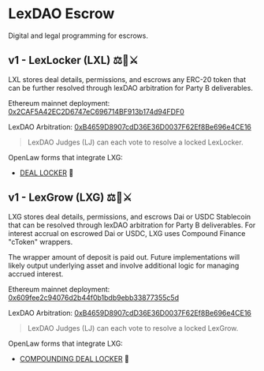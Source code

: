 # LexDAO Escrow
Digital and legal programming for escrows.

## v1 - LexLocker (LXL) ⚖️🔐⚔️ 

LXL stores deal details, permissions, and escrows any ERC-20 token that can be further resolved through lexDAO arbitration for Party B deliverables.

Ethereum mainnet deployment: [0x2CAF5A42EC2D6747eC696714BF913b174d94FDF0](https://etherscan.io/address/0x2CAF5A42EC2D6747eC696714BF913b174d94FDF0#code)

LexDAO Arbitration: [0xB4659D8907cdD36E36D0037F62Ef8Be696e4CE16](https://mainnet.aragon.org/#/lexdaojudge)
> LexDAO Judges (LJ) can each vote to resolve a locked LexLocker.

OpenLaw forms that integrate LXG: 

- [DEAL LOCKER](https://lib.openlaw.io/web/default/template/Deal%20Locker) 🔐

## v1 - LexGrow (LXG) ⚖️🌱⚔️ 

LXG stores deal details, permissions, and escrows Dai or USDC Stablecoin that can be resolved through lexDAO arbitration for Party B deliverables.  For interest accrual on escrowed Dai or USDC, LXG uses Compound Finance "cToken" wrappers.

The wrapper amount of deposit is paid out. Future implementations will likely output underlying asset and involve additional logic for managing accrued interest. 

Ethereum mainnet deployment: [0x609fee2c94076d2b44f0b1bdb9ebb33877355c5d](https://etherscan.io/address/0x609fee2c94076d2b44f0b1bdb9ebb33877355c5d#code)

LexDAO Arbitration: [0xB4659D8907cdD36E36D0037F62Ef8Be696e4CE16](https://mainnet.aragon.org/#/lexdaojudge)
> LexDAO Judges (LJ) can each vote to resolve a locked LexGrow.

OpenLaw forms that integrate LXG: 

- [COMPOUNDING DEAL LOCKER](https://lib.openlaw.io/web/default/template/Compounding%20Deal%20Locker) 🔐
